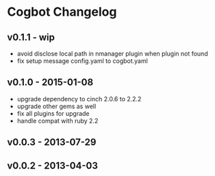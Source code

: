 Cogbot Changelog
===================

## v0.1.1 - wip
- avoid disclose local path in nmanager plugin when plugin not found
- fix setup message config.yaml to cogbot.yaml

## v0.1.0 - 2015-01-08
- upgrade dependency to cinch 2.0.6 to 2.2.2
- upgrade other gems as well
- fix all plugins for upgrade
- handle compat with ruby 2.2

## v0.0.3 - 2013-07-29

## v0.0.2 - 2013-04-03

